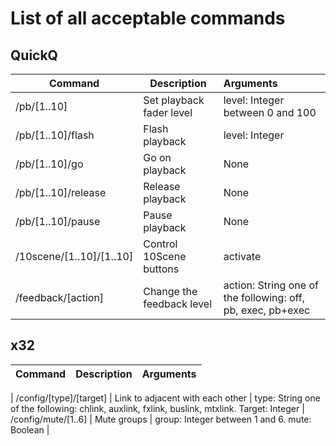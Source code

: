 # List of all acceptable commands
## QuickQ

| Command                  | Description               | Arguments                                                   |
|--------------------------|---------------------------|:------------------------------------------------------------|
| /pb/[1..10]              | Set playback fader level  | level: Integer between 0 and 100                            |
| /pb/[1..10]/flash        | Flash playback            | level: Integer                                              |
| /pb/[1..10]/go           | Go on playback            | None                                                        |
| /pb/[1..10]/release      | Release playback          | None                                                        |
| /pb/[1..10]/pause        | Pause playback            | None                                                        |
| /10scene/[1..10]/[1..10] | Control 10Scene buttons   | activate                                                    |
| /feedback/[action]       | Change the feedback level | action: String one of the following: off, pb, exec, pb+exec |

## x32
| Command | Description | Arguments |
|---------|-------------|-----------|

| /config/[type]/[target] | Link to adjacent with each other | type: String one of the following: chlink, auxlink, fxlink, buslink, mtxlink. Target: Integer
| /config/mute/[1..6] | Mute groups | group: Integer between 1 and 6. mute: Boolean |
